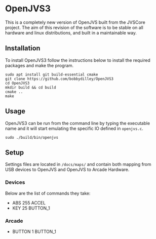 # OpenJVS3

This is a completely new version of OpenJVS built from the JVSCore project. The aim of this revision of the software is to be stable on all hardware and linux distributions, and built in a maintainable way.

## Installation

To install OpenJVS3 follow the instructions below to install the required packages and make the program.

```
sudo apt install git build-essential cmake
git clone https://github.com/bobbydilley/OpenJVS3
cd OpenJVS3
mkdir build && cd build
cmake ..
make
```

## Usage

OpenJVS3 can be run from the command line by typing the executable name and it will start emulating the specific IO defined in `openjvs.c`.

```
sudo ./build/bin/openjvs
```

## Setup

Settings files are located in `/docs/maps/` and contain both mapping from USB devices to OpenJVS and OpenJVS to Arcade Hardware.

### Devices

Below are the list of commands they take:

- ABS 255 ACCEL
- KEY 25 BUTTON_1

### Arcade

- BUTTON 1 BUTTON_1
